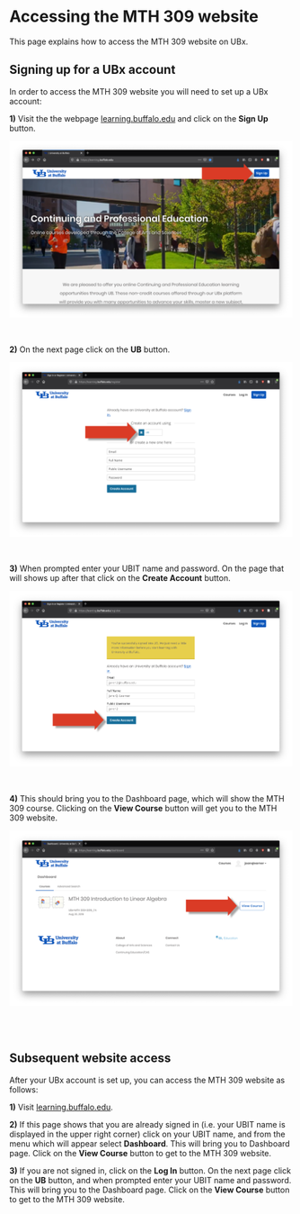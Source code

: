 # Accessing the MTH 309 website

This page explains how to access the MTH 309 website on UBx.


##  Signing up for a UBx account

In order to access the MTH 309 website you will need to set up a UBx account:

**1)** Visit the  the webpage <a href="https://learning.buffalo.edu"  target="\_blank">learning.buffalo.edu</a>
and click on the **Sign Up** button.

![pic1](UBx_pics/UBx_instructions.001.png)

<br/>

**2)** On the next page click on the **UB** button.

![pic2](UBx_pics/UBx_instructions.002.png)


<br/>

**3)** When prompted enter your UBIT name and password. On the page that will
shows up after that click on the **Create Account** button.

![pic2](UBx_pics/UBx_instructions.003.png)


<br/>

**4)** This should bring you to the Dashboard page, which will show the MTH 309 course.
Clicking on the **View Course** button will get you to the MTH 309 website.   

![pic3](UBx_pics/UBx_instructions.004.png)


<br/>
<br/>

##  Subsequent website access

After your UBx account is set up, you can access the MTH 309 website as follows:

 **1)** Visit <a href="https://learning.buffalo.edu"  target="\_blank">learning.buffalo.edu</a>.

**2)** If this page shows that you are already signed in (i.e. your UBIT name is displayed
in the upper right corner) click on your UBIT name, and from the menu which will appear
select **Dashboard**. This will bring you to Dashboard page. Click on the **View Course**
button to get to the MTH 309 website.

**3)** If you are not signed in, click on the **Log In** button. On the next page click on
the **UB** button, and when prompted enter your UBIT name and password. This will bring
you to the Dashboard page. Click on the **View Course** button to get to the MTH 309 website.  
